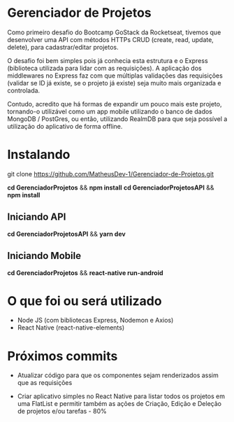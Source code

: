 # Gerenciador de Projetos

Como primeiro desafio do Bootcamp GoStack da Rocketseat, tivemos que desenvolver uma API com métodos HTTPs CRUD (create, read, update, delete), para cadastrar/editar projetos.

O desafio foi bem simples pois já conhecia esta estrutura e o Express (biblioteca utilizada para lidar com as requisições). A aplicação dos middlewares no Express faz com que múltiplas validações das requisições (validar se ID já existe, se o projeto já existe) seja muito mais organizada e controlada.

Contudo, acredito que há formas de expandir um pouco mais este projeto, tornando-o utilizável como um app mobile utilizando o banco de dados MongoDB / PostGres, ou então, utilizando RealmDB para que seja possível a utilização do aplicativo de forma offline.

# Instalando

git clone https://github.com/MatheusDev-1/Gerenciador-de-Projetos.git 

**cd GerenciadorProjetos** && **npm install**
**cd GerenciadorProjetosAPI** && **npm install**

## Iniciando API

**cd GerenciadorProjetosAPI** && **yarn dev**

## Iniciando Mobile

**cd GerenciadorProjetos** && **react-native run-android**

# O que foi ou será utilizado

* Node JS (com bibliotecas Express, Nodemon e Axios)
* React Native (react-native-elements)

# Próximos commits

* Atualizar código para que os componentes sejam renderizados assim que as requisições 

* Criar aplicativo simples no React Native para listar todos os projetos em uma FlatList e permitir também as ações de Criação, Edição e Deleção de projetos e/ou tarefas - 80%

